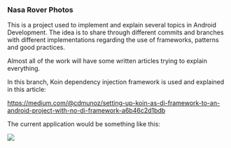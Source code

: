 ### Nasa Rover Photos

This is a project used to implement and explain several topics in Android Development. The idea is to share through different commits and branches with different implementations regarding the use of frameworks, patterns and good practices.

Almost all of the work will have some written articles trying to explain everything.

In this branch, Koin dependency injection framework is used and explained in this article:

https://medium.com/@cdmunoz/setting-up-koin-as-di-framework-to-an-android-project-with-no-di-framework-a6b46c2d1bdb

The current application would be something like this:

![](imgs/nasa_rover_overview.gif)
